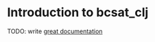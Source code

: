 # Introduction to bcsat_clj

TODO: write [great documentation](http://jacobian.org/writing/what-to-write/)
